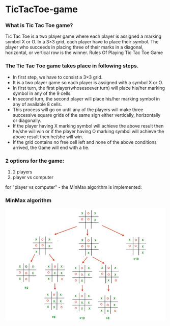 # TicTacToe-game

### What is Tic Tac Toe game?

Tic Tac Toe is a two player game where each player is assigned a marking symbol X or O.
In a 3×3 grid, each player have to place their symbol.
The player who succeeds in placing three of their marks in a diagonal, horizontal, or vertical row is the winner.
Rules Of Playing Tic Tac Toe Game


### The Tic Tac Toe game takes place in following steps.

* In first step, we have to consist a 3×3 grid.
* It is a two player game so each player is assigned with a symbol X or O.
* In first turn, the first player(whosesoever turn) will place his/her marking symbol in any of the 9 cells.
* In second turn, the second player will place his/her marking symbol in any of available 8 cells.
* This process will go on until any of the players will make three successive square grids of the same sign either vertically, horizontally or diagonally.
* If the player having X marking symbol will achieve the above result then he/she will win or if the player having O marking symbol will achieve the above result then he/she will win.
* If the grid contains no free cell left and none of the above conditions arrived, the Game will end with a tie.

### 2 options for the game:
1) 2 players
2) player vs computer

for "player vs computer" -  the MinMax algorithm is implemented:

### MinMax algorithm

<img src="image/TIC_TAC.jpg">

